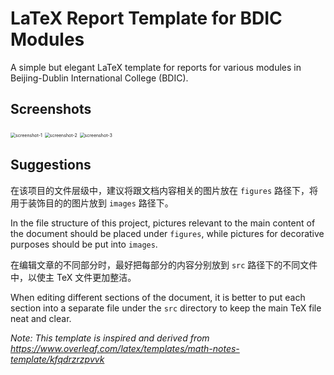 # LaTeX Report Template for BDIC Modules

A simple but elegant LaTeX template for reports for various modules in Beijing-Dublin International College (BDIC).

## Screenshots

<img src="https://github.com/peylix/bdic-report-template-latex/blob/main/screenshots/screenshot-1.jpg" alt="screenshot-1" style="zoom:50%;" />
<img src="https://github.com/peylix/bdic-report-template-latex/blob/main/screenshots/screenshot-2.jpg" alt="screenshot-2" style="zoom:50%;" />
<img src="https://github.com/peylix/bdic-report-template-latex/blob/main/screenshots/screenshot-3.jpg" alt="screenshot-3" style="zoom:50%;" />

## Suggestions

在该项目的文件层级中，建议将跟文档内容相关的图片放在 `figures` 路径下，将用于装饰目的的图片放到 `images` 路径下。

In the file structure of this project, pictures relevant to the main content of the document should be placed under `figures`, while pictures for decorative purposes should be put into `images`.

在编辑文章的不同部分时，最好把每部分的内容分别放到 `src` 路径下的不同文件中，以使主 TeX 文件更加整洁。

When editing different sections of the document, it is better to put each section into a separate file under the `src` directory to keep the main TeX file neat and clear.


*Note: This template is inspired and derived from https://www.overleaf.com/latex/templates/math-notes-template/kfqdrzrzpvvk*
